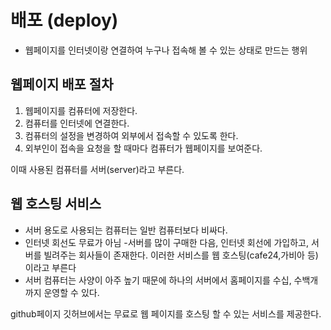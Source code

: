 # 배포 (deploy)

- 웹페이지를 인터넷이랑 연결하여 누구나 접속해 볼 수 있는 상태로 만드는 행위

## 웹페이지 배포 절차

1. 웹페이지를 컴퓨터에 저장한다.
2. 컴퓨터를 인터넷에 연결한다.
3. 컴퓨터의 설정을 변경하여 외부에서 접속할 수 있도록 한다.
4. 외부인이 접속을 요청을 할 때마다 컴퓨터가 웹페이지를 보여준다.

이때 사용된 컴퓨터를 서버(server)라고 부른다.

## 웹 호스팅 서비스
- 서버 용도로 사용되는 컴퓨터는 일반 컴퓨터보다 비싸다.
- 인터넷 회선도 무료가 아님
-서버를 많이 구매한 다음, 인터넷 회선에 가입하고, 서버를 빌려주는 회사들이
존재한다. 이러한 서비스를 웹 호스팅(cafe24,가비아 등)이라고 부른다
- 서버 컴퓨터는 사양이 아주 높기 때문에 하나의 서버에서 홈페이지를 수십,
수백개까지 운영할 수 있다.

github페이지
깃허브에서는 무료로 웹 페이지를 호스팅 할 수 있는 서비스를 제공한다.

